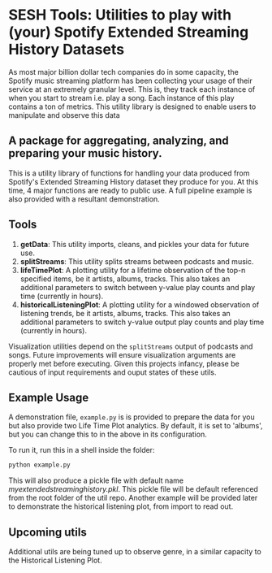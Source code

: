# SESH Tools: Utilities to play with (your) Spotify Extended Streaming History Datasets

As most major billion dollar tech companies do in some capacity, the Spotify music streaming platform has been collecting your usage of their service at an extremely granular level. This is, they track each instance of when you start to stream i.e. play a song. Each instance of this play contains a ton of metrics. This utility library is designed to enable users to manipulate and observe this data

## A package for aggregating, analyzing, and preparing your music history.

This is a utility library of functions for handling your data produced from Spotify's Extended Streaming History dataset they produce for you. At this time, 4 major functions are ready to public use. A full pipeline example is also provided with a resultant demonstration. 

## Tools 

1. **getData**: This utility imports, cleans, and pickles your data for future use.
2. **splitStreams**: This utility splits streams between podcasts and music.
3. **lifeTimePlot**: A plotting utility for a lifetime observation of the top-n specified items, be it artists, albums, tracks. This also takes an additional parameters to switch between y-value play counts and play time (currently in hours).  
4. **historicalListeningPlot**:  A plotting utility for a windowed observation of listening trends, be it artists, albums, tracks. This also takes an additional parameters to switch y-value output play counts and play time (currently in hours).  

Visualization utilities depend on the `splitStreams` output of podcasts and songs. Future improvements will ensure visualization arguments are properly met before executing. Given this projects infancy, please be cautious of input requirements and ouput states of these utils.

## Example Usage

A demonstration file, `example.py` is is provided to prepare the data for you but also provide two Life Time Plot analytics. By default, it is set to 'albums', but you can change this to in the above in its configuration. 

To run it, run this in a shell inside the folder:

```bash
python example.py 
```

This will also produce a pickle file with default name *myextendedstreaminghistory.pkl*. This pickle file will be default referenced from the root folder of the util repo. Another example will be provided later to demonstrate the historical listening plot, from import to read out.

## Upcoming utils

Additional utils are being tuned up to observe genre, in a similar capacity to the Historical Listening Plot. 